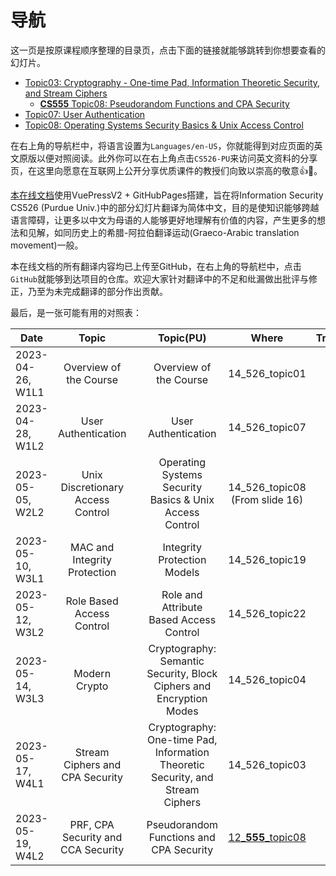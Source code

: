 # 导航

这一页是按原课程顺序整理的目录页，点击下面的链接就能够跳转到你想要查看的幻灯片。

- [Topic03: Cryptography - One-time Pad, Information Theoretic Security, and Stream Ciphers](/slides/slide03/s03.md)
    - [**CS555** Topic08: Pseudorandom Functions and CPA Security](/slides/slide03/cs555_s08.md)
- [Topic07: User Authentication](/slides/slide07/s07.md)
- [Topic08: Operating Systems Security Basics & Unix Access Control](/slides/slide08/s08.md)

在右上角的导航栏中，将语言设置为`Languages/en-US`，你就能得到对应页面的英文原版以便对照阅读。此外你可以在右上角点击`CS526-PU`来访问英文资料的分享页，在这里向愿意在互联网上公开分享优质课件的教授们向致以崇高的敬意:+1::eyes:。

[本在线文档](https://klee1453.github.io/CS526/)使用VuePressV2 + GitHubPages搭建，旨在将Information Security CS526 (Purdue Univ.)中的部分幻灯片翻译为简体中文，目的是使知识能够跨越语言障碍，让更多以中文为母语的人能够更好地理解有价值的内容，产生更多的想法和见解，如同历史上的希腊-阿拉伯翻译运动(Graeco-Arabic translation movement)一般。

本在线文档的所有翻译内容均已上传至GitHub，在右上角的导航栏中，点击`GitHub`就能够到达项目的仓库。欢迎大家针对翻译中的不足和纰漏做出批评与修正，乃至为未完成翻译的部分作出贡献。

最后，是一张可能有用的对照表：

| Date             | Topic   | | Topic(PU)    | Where | Translation
| ---------------- | :----------: |-|:------------:| :----:| :-:
| 2023-04-26, W1L1 | Overview of the Course | | Overview of the Course | 14_526_topic01 | [:upside_down_face:](/slides/slide00/s00.md)
| 2023-04-28, W1L2 | User Authentication | | User Authentication | 14_526_topic07 | [:slightly_smiling_face:](/slides/slide07/s07.md)
| 2023-05-05, W2L2 | Unix Discretionary Access Control | | Operating Systems Security Basics & Unix Access Control | 14_526_topic08 (From slide 16) | [:slightly_smiling_face:](/slides/slide08/s08.md)
| 2023-05-10, W3L1 | MAC and Integrity Protection | | Integrity Protection Models | 14_526_topic19 | :upside_down_face:
| 2023-05-12, W3L2 | Role Based Access Control | | Role and Attribute Based Access Control | 14_526_topic22 | :upside_down_face:
| 2023-05-14, W3L3 | Modern Crypto | | Cryptography: Semantic Security, Block Ciphers and Encryption Modes | 14_526_topic04 | :upside_down_face:
| 2023-05-17, W4L1 | Stream Ciphers and CPA Security | | Cryptography: One-time Pad, Information  Theoretic Security, and Stream Ciphers | 14_526_topic03 | [:slightly_smiling_face:](/slides/slide03/s03.md)
| 2023-05-19, W4L2 | PRF, CPA Security and CCA Security | | Pseudorandom Functions and CPA Security | [12_**555**_topic08](https://www.cs.purdue.edu/homes/ninghui/courses/555_Spring12/lectures.html) | [:slightly_smiling_face:](/slides/slide03/cs555_s08.md)